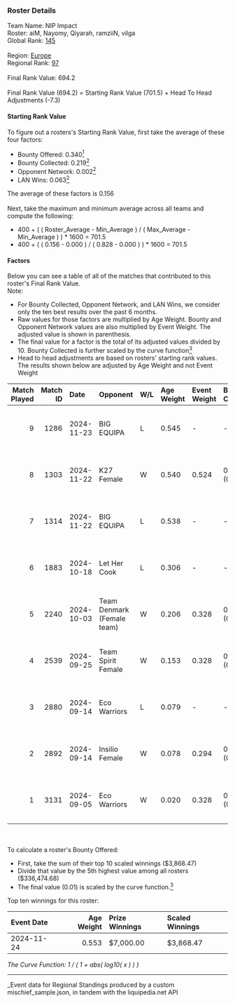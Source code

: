 ### Roster Details<br />
Team Name: NIP Impact<br />
Roster: aiM, Nayomy, Qiyarah, ramziiN, vilga<br />
Global Rank: [145](../../standings_global_2025_03_01.md)<br />
<br />
Region: [Europe]( ../../standings_europe_2025_03_01.md)<br />
Regional Rank: [97]( ../../standings_europe_2025_03_01.md)<br />
<br />
Final Rank Value:  694.2<br />
<br />
Final Rank Value (694.2) = Starting Rank Value (701.5) + Head To Head Adjustments (-7.3)<br />

#### Starting Rank Value<br />
To figure out a rosters's Starting Rank Value, first take the average of these four factors:<br />
- Bounty Offered: 0.340[<sup>1</sup>](#table2)
- Bounty Collected: 0.219[<sup>2</sup>](#table1)
- Opponent Network: 0.002[<sup>2</sup>](#table1)
- LAN Wins: 0.063[<sup>2</sup>](#table1)

The average of these factors is 0.156<br />
<br />
Next, take the maximum and minimum average across all teams and compute the following:<br />
- 400 + ( ( Roster_Average - Min_Average ) / ( Max_Average - Min_Average ) ) * 1600 = 701.5
- 400 + ( ( 0.156 - 0.000 ) / ( 0.828 - 0.000 ) ) * 1600 = 701.5


#### Factors<br />
Below you can see a table of all of the matches that contributed to this roster's Final Rank Value.<br />
Note:<br />

- For Bounty Collected, Opponent Network, and LAN Wins, we consider only the ten best results over the past 6 months.
- Raw values for those factors are multiplied by Age Weight. Bounty and Opponent Network values are also multiplied by Event Weight. The adjusted value is shown in parenthesis.
- The final value for a factor is the total of its adjusted values divided by 10. Bounty Collected is further scaled by the curve function[<sup>3</sup>](#curveFunction)
- Head to head adjustments are based on rosters' starting rank values. The results shown below are adjusted by Age Weight and not Event Weight
<span id="table1"></span><br />


| Match Played | Match ID | Date       | Opponent                   | W/L | Age Weight | Event Weight | Bounty Collected | Opponent Network | LAN Wins  | H2H Adj. | Roster                               |
| -: | -: | :- | :- | :- | :- | :- | :- | :- | :- | -: | :- |
|            9 |     1286 | 2024-11-23 | BIG EQUIPA                 | L   | 0.545      | -            | -                | -                | -         |    -7.04 | aiM, Nayomy, Qiyarah, ramziiN, vilga |
|            8 |     1303 | 2024-11-22 | K27 Female                 | W   | 0.540      | 0.524        | 0.007 (0.002)    | 0.052 (0.015)    | 1 (0.540) |     7.84 | aiM, Nayomy, Qiyarah, ramziiN, vilga |
|            7 |     1314 | 2024-11-22 | BIG EQUIPA                 | L   | 0.538      | -            | -                | -                | -         |    -7.00 | aiM, Nayomy, Qiyarah, ramziiN, vilga |
|            6 |     1883 | 2024-10-18 | Let Her Cook               | L   | 0.306      | -            | -                | -                | -         |    -5.86 | aiM, Nayomy, Qiyarah, ramziiN, vilga |
|            5 |     2240 | 2024-10-03 | Team Denmark (Female team) | W   | 0.206      | 0.328        | 0.008 (0.001)    | 0.067 (0.005)    | 0 (0.000) |     3.14 | aiM, Nayomy, Qiyarah, ramziiN, vilga |
|            4 |     2539 | 2024-09-25 | Team Spirit Female         | W   | 0.153      | 0.328        | 0.002 (0.000)    | 0.046 (0.002)    | 0 (0.000) |     1.86 | aiM, Nayomy, Qiyarah, ramziiN, vilga |
|            3 |     2880 | 2024-09-14 | Eco Warriors               | L   | 0.079      | -            | -                | -                | -         |    -0.98 | aiM, Nayomy, Qiyarah, ramziiN, vilga |
|            2 |     2892 | 2024-09-14 | Insilio Female             | W   | 0.078      | 0.294        | 0.000 (0.000)    | 0.000 (0.000)    | 0 (0.000) |     0.38 | aiM, Nayomy, Qiyarah, ramziiN, vilga |
|            1 |     3131 | 2024-09-05 | Eco Warriors               | W   | 0.020      | 0.328        | 0.022 (0.000)    | 0.191 (0.001)    | 0 (0.000) |     0.37 | aiM, Nayomy, Qiyarah, ramziiN, vilga |

<br />
<span id="table2"></span><br />
To calculate a roster's Bounty Offered:<br />

- First, take the sum of their top 10 scaled winnings ($3,868.47)
- Divide that value by the 5th highest value among all rosters ($336,474.68)
- The final value (0.01) is scaled by the curve function.[<sup>3</sup>](#curveFunction)

Top ten winnings for this roster:<br />

| Event Date | Age Weight | Prize Winnings | Scaled Winnings |
| :- | -: | :- | :- |
| 2024-11-24 |      0.553 | $7,000.00      | $3,868.47       |


<span id="curveFunction"></span>_The Curve Function: 1 / ( 1 + abs( log10( x ) ) )_<br />

---
_Event data for Regional Standings produced by a custom mischief_sample.json, in tandem with the liquipedia.net API<br />
